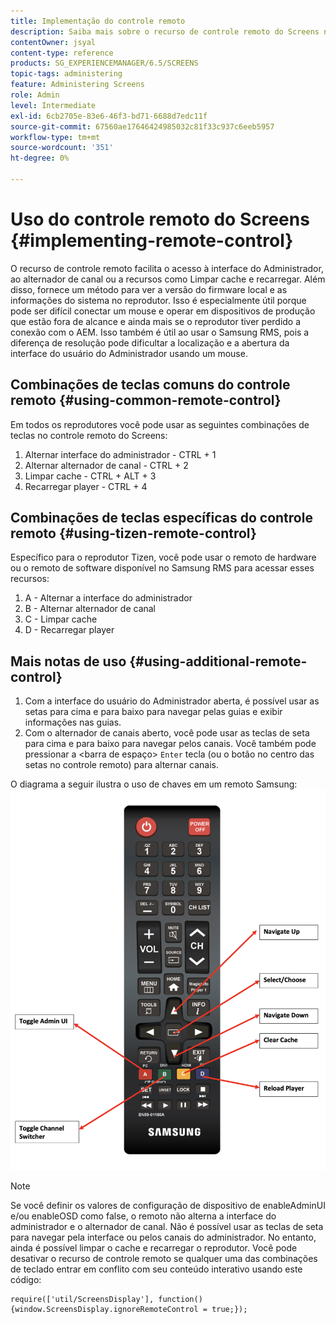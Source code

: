 ```yaml
---
title: Implementação do controle remoto
description: Saiba mais sobre o recurso de controle remoto do Screens no AEM Screens.
contentOwner: jsyal
content-type: reference
products: SG_EXPERIENCEMANAGER/6.5/SCREENS
topic-tags: administering
feature: Administering Screens
role: Admin
level: Intermediate
exl-id: 6cb2705e-83e6-46f3-bd71-6688d7edc11f
source-git-commit: 67560ae17646424985032c81f33c937c6eeb5957
workflow-type: tm+mt
source-wordcount: '351'
ht-degree: 0%

---
```


# Uso do controle remoto do Screens  {#implementing-remote-control}

O recurso de controle remoto facilita o acesso à interface do Administrador, ao alternador de canal ou a recursos como Limpar cache e recarregar. Além disso, fornece um método para ver a versão do firmware local e as informações do sistema no reprodutor. Isso é especialmente útil porque pode ser difícil conectar um mouse e operar em dispositivos de produção que estão fora de alcance e ainda mais se o reprodutor tiver perdido a conexão com o AEM. Isso também é útil ao usar o Samsung RMS, pois a diferença de resolução pode dificultar a localização e a abertura da interface do usuário do Administrador usando um mouse.

## Combinações de teclas comuns do controle remoto {#using-common-remote-control}

Em todos os reprodutores você pode usar as seguintes combinações de teclas no controle remoto do Screens:

1. Alternar interface do administrador - CTRL + 1
1. Alternar alternador de canal - CTRL + 2
1. Limpar cache - CTRL + ALT + 3
1. Recarregar player - CTRL + 4

## Combinações de teclas específicas do controle remoto {#using-tizen-remote-control}

Específico para o reprodutor Tizen, você pode usar o remoto de hardware ou o remoto de software disponível no Samsung RMS para acessar esses recursos:

1. A - Alternar a interface do administrador
1. B - Alternar alternador de canal
1. C - Limpar cache
1. D - Recarregar player

## Mais notas de uso {#using-additional-remote-control}

1. Com a interface do usuário do Administrador aberta, é possível usar as setas para cima e para baixo para navegar pelas guias e exibir informações nas guias.
1. Com o alternador de canais aberto, você pode usar as teclas de seta para cima e para baixo para navegar pelos canais. Você também pode pressionar a &lt;barra de espaço> `Enter` tecla (ou o botão no centro das setas no controle remoto) para alternar canais.

O diagrama a seguir ilustra o uso de chaves em um remoto Samsung:
![imagem](assets/tizen/remote.png)

>[!NOTE]
>Se você definir os valores de configuração de dispositivo de enableAdminUI e/ou enableOSD como false, o remoto não alterna a interface do administrador e o alternador de canal. Não é possível usar as teclas de seta para navegar pela interface ou pelos canais do administrador. No entanto, ainda é possível limpar o cache e recarregar o reprodutor. Você pode desativar o recurso de controle remoto se qualquer uma das combinações de teclado entrar em conflito com seu conteúdo interativo usando este código:

```
require(['util/ScreensDisplay'], function() {window.ScreensDisplay.ignoreRemoteControl = true;}); 
```
